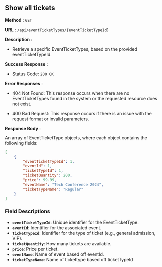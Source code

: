 ## Show all tickets

**Method** : `GET`

**URL** : `/api/eventTicketTypes/{eventTicketTypeId}`

**Description** : 

- Retrieve a specific EventTicketTypes, based on the provided eventTicketTypeId.

**Success Response** :

- Status Code: `200 OK`

**Error Responses** :

- 404 Not Found: This response occurs when there are no EventTicketTypes found in the system or the requested resource does not exist.

- 400 Bad Request: This response occurs if there is an issue with the request format or invalid parameters.

**Response Body** : 

An array of EventTicketType objects, where each object contains the following fields:

```json
[
    {
        "eventTicketTypeId": 1,
        "eventId": 1,
        "ticketTypeId": 1,
        "ticketQuantity": 200,
        "price": 99.99,
        "eventName": "Tech Conference 2024",
        "ticketTypeName": "Regular"
    }
]
```
### Field Descriptions
- **`eventTicketTypeId`**: Unique identifier for the EventTicketType.
- **`eventId`**: Identifier for the associated event.
- **`ticketTypeId`**: Identifier for the type of ticket (e.g., general admission, VIP).
- **`ticketQuantity`**: How many tickets are available.
- **`price`**: Price per ticket.
- **`eventName`**: Name of event based off eventId.
- **`ticketTypeName`**: Name of tickettype based off ticketTypeId
